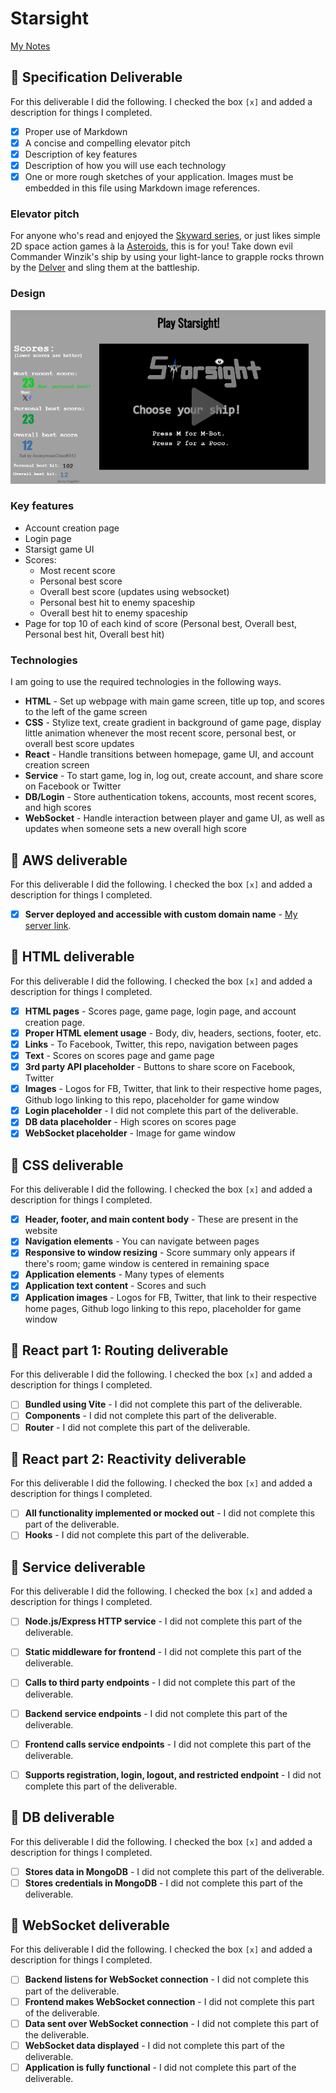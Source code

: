 # Starsight

[My Notes](notes.md)

## 🚀 Specification Deliverable

For this deliverable I did the following. I checked the box `[x]` and added a description for things I completed.

- [x] Proper use of Markdown
- [x] A concise and compelling elevator pitch
- [x] Description of key features
- [x] Description of how you will use each technology
- [x] One or more rough sketches of your application. Images must be embedded in this file using Markdown image references.

### Elevator pitch

For anyone who's read and enjoyed the [Skyward series](https://www.brandonsanderson.com/pages/skyward-series), or just likes simple 2D space action games à la [Asteroids](https://en.wikipedia.org/wiki/Asteroids_(video_game)), this is for you! Take down evil Commander Winzik's ship by using your light-lance to grapple rocks thrown by the [Delver](https://coppermind.net/wiki/Delver) and sling them at the battleship.

### Design

![Design image](page.png)

### Key features

- Account creation page
- Login page
- Starsigt game UI
- Scores:
    - Most recent score
    - Personal best score
    - Overall best score (updates using websocket)
    - Personal best hit to enemy spaceship
    - Overall best hit to enemy spaceship
- Page for top 10 of each kind of score (Personal best, Overall best, Personal best hit, Overall best hit)

### Technologies

I am going to use the required technologies in the following ways.

- **HTML** - Set up webpage with main game screen, title up top, and scores to the left of the game screen
- **CSS** - Stylize text, create gradient in background of game page, display little animation whenever the most recent score, personal best, or overall best score updates
- **React** - Handle transitions between homepage, game UI, and account creation screen
- **Service** - To start game, log in, log out, create account, and share score on Facebook or Twitter
- **DB/Login** - Store authentication tokens, accounts, most recent scores, and high scores
- **WebSocket** - Handle interaction between player and game UI, as well as updates when someone sets a new overall high score

## 🚀 AWS deliverable

For this deliverable I did the following. I checked the box `[x]` and added a description for things I completed.

- [x] **Server deployed and accessible with custom domain name** - [My server link](https://starsight.click).

## 🚀 HTML deliverable

For this deliverable I did the following. I checked the box `[x]` and added a description for things I completed.

- [x] **HTML pages** - Scores page, game page, login page, and account creation page.
- [x] **Proper HTML element usage** - Body, div, headers, sections, footer, etc.
- [x] **Links** - To Facebook, Twitter, this repo, navigation between pages
- [x] **Text** - Scores on scores page and game page
- [x] **3rd party API placeholder** - Buttons to share score on Facebook, Twitter
- [x] **Images** - Logos for FB, Twitter, that link to their respective home pages, Github logo linking to this repo, placeholder for game window
- [x] **Login placeholder** - I did not complete this part of the deliverable.
- [x] **DB data placeholder** - High scores on scores page
- [x] **WebSocket placeholder** - Image for game window

## 🚀 CSS deliverable

For this deliverable I did the following. I checked the box `[x]` and added a description for things I completed.

- [x] **Header, footer, and main content body** - These are present in the website
- [x] **Navigation elements** - You can navigate between pages
- [x] **Responsive to window resizing** - Score summary only appears if there's room; game window is centered in remaining space
- [x] **Application elements** - Many types of elements
- [x] **Application text content** - Scores and such
- [x] **Application images** - Logos for FB, Twitter, that link to their respective home pages, Github logo linking to this repo, placeholder for game window

## 🚀 React part 1: Routing deliverable

For this deliverable I did the following. I checked the box `[x]` and added a description for things I completed.

- [ ] **Bundled using Vite** - I did not complete this part of the deliverable.
- [ ] **Components** - I did not complete this part of the deliverable.
- [ ] **Router** - I did not complete this part of the deliverable.

## 🚀 React part 2: Reactivity deliverable

For this deliverable I did the following. I checked the box `[x]` and added a description for things I completed.

- [ ] **All functionality implemented or mocked out** - I did not complete this part of the deliverable.
- [ ] **Hooks** - I did not complete this part of the deliverable.

## 🚀 Service deliverable

For this deliverable I did the following. I checked the box `[x]` and added a description for things I completed.

- [ ] **Node.js/Express HTTP service** - I did not complete this part of the deliverable.
- [ ] **Static middleware for frontend** - I did not complete this part of the deliverable.
- [ ] **Calls to third party endpoints** - I did not complete this part of the deliverable.
- [ ] **Backend service endpoints** - I did not complete this part of the deliverable.
- [ ] **Frontend calls service endpoints** - I did not complete this part of the deliverable.
- [ ] **Supports registration, login, logout, and restricted endpoint** - I did not complete this part of the deliverable.


## 🚀 DB deliverable

For this deliverable I did the following. I checked the box `[x]` and added a description for things I completed.

- [ ] **Stores data in MongoDB** - I did not complete this part of the deliverable.
- [ ] **Stores credentials in MongoDB** - I did not complete this part of the deliverable.

## 🚀 WebSocket deliverable

For this deliverable I did the following. I checked the box `[x]` and added a description for things I completed.

- [ ] **Backend listens for WebSocket connection** - I did not complete this part of the deliverable.
- [ ] **Frontend makes WebSocket connection** - I did not complete this part of the deliverable.
- [ ] **Data sent over WebSocket connection** - I did not complete this part of the deliverable.
- [ ] **WebSocket data displayed** - I did not complete this part of the deliverable.
- [ ] **Application is fully functional** - I did not complete this part of the deliverable.
